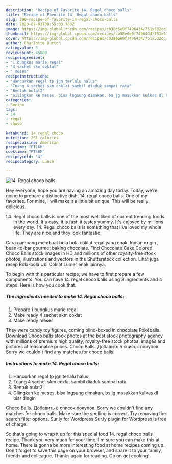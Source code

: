 ```yaml
---
description: "Recipe of Favorite 14. Regal choco balls"
title: "Recipe of Favorite 14. Regal choco balls"
slug: 390-recipe-of-favorite-14-regal-choco-balls
date: 2020-09-03T08:55:03.783Z
image: https://img-global.cpcdn.com/recipes/cb38e6e9f7496434/751x532cq70/14-regal-choco-balls-foto-resep-utama.jpg
thumbnail: https://img-global.cpcdn.com/recipes/cb38e6e9f7496434/751x532cq70/14-regal-choco-balls-foto-resep-utama.jpg
cover: https://img-global.cpcdn.com/recipes/cb38e6e9f7496434/751x532cq70/14-regal-choco-balls-foto-resep-utama.jpg
author: Charlotte Burton
ratingvalue: 5
reviewcount: 45089
recipeingredient:
- "1 bungkus marie regal"
- "4 sachet skm coklat"
- " meses"
recipeinstructions:
- "Hancurkan regal tp jgn terlalu halus"
- "Tuang 4 sachet skm coklat sambil diaduk sampai rata"
- "Bentuk bulat2"
- "Gilingkan ke meses. bisa lngsung dimakan, bs jg masukkan kulkas dl biar dingin"
categories:
- Recipe
tags:
- 14
- regal
- choco

katakunci: 14 regal choco 
nutrition: 251 calories
recipecuisine: American
preptime: "PT16M"
cooktime: "PT46M"
recipeyield: "4"
recipecategory: Lunch

---
```



![14. Regal choco balls](https://img-global.cpcdn.com/recipes/cb38e6e9f7496434/751x532cq70/14-regal-choco-balls-foto-resep-utama.jpg)

Hey everyone, hope you are having an amazing day today. Today, we're going to prepare a distinctive dish, 14. regal choco balls. One of my favorites. For mine, I will make it a little bit unique. This will be really delicious.

14. Regal choco balls is one of the most well liked of current trending foods in the world. It's easy, it is fast, it tastes yummy. It's enjoyed by millions every day. 14. Regal choco balls is something that I've loved my whole life. They are nice and they look fantastic.

Cara gampang membuat bola bola coklat regal yang enak. Indian origin , bean-to-bar gourmet baking chocolate. Find Chocolate Cake Colored Choco Balls stock images in HD and millions of other royalty-free stock photos, illustrations and vectors in the Shutterstock collection. Lihat juga resep Bola-bola Ubi Coklat Lumer enak lainnya.


To begin with this particular recipe, we have to first prepare a few components. You can have 14. regal choco balls using 3 ingredients and 4 steps. Here is how you cook that.

<!--inarticleads1-->

##### The ingredients needed to make 14. Regal choco balls:

1. Prepare 1 bungkus marie regal
1. Make ready 4 sachet skm coklat
1. Make ready  meses


They were candy toy figures, coming blind-boxed in chocolate Pokéballs. Download Choco balls stock photos at the best stock photography agency with millions of premium high quality, royalty-free stock photos, images and pictures at reasonable prices. Choco Balls. Добавить в список покупок. Sorry we couldn&#39;t find any matches for choco balls. 

<!--inarticleads2-->

##### Instructions to make 14. Regal choco balls:

1. Hancurkan regal tp jgn terlalu halus
1. Tuang 4 sachet skm coklat sambil diaduk sampai rata
1. Bentuk bulat2
1. Gilingkan ke meses. bisa lngsung dimakan, bs jg masukkan kulkas dl biar dingin


Choco Balls. Добавить в список покупок. Sorry we couldn&#39;t find any matches for choco balls. Make sure the spelling is correct. Try removing the search filter options. Sur.ly for Wordpress Sur.ly plugin for Wordpress is free of charge. 

So that's going to wrap it up for this special food 14. regal choco balls recipe. Thank you very much for your time. I'm sure you can make this at home. There is gonna be more interesting food at home recipes coming up. Don't forget to save this page on your browser, and share it to your family, friends and colleague. Thanks again for reading. Go on get cooking!

